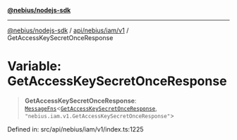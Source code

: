 [**@nebius/nodejs-sdk**](../../../../../README.md)

***

[@nebius/nodejs-sdk](../../../../../README.md) / [api/nebius/iam/v1](../README.md) / GetAccessKeySecretOnceResponse

# Variable: GetAccessKeySecretOnceResponse

> **GetAccessKeySecretOnceResponse**: [`MessageFns`](../../../../../runtime/protos/core/interfaces/MessageFns.md)\<[`GetAccessKeySecretOnceResponse`](../interfaces/GetAccessKeySecretOnceResponse.md), `"nebius.iam.v1.GetAccessKeySecretOnceResponse"`\>

Defined in: src/api/nebius/iam/v1/index.ts:1225
